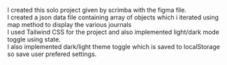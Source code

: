 I created this solo project given by scrimba with the figma file. <br>
I created a json data file containing array of objects which i iterated using map method to display the various journals<br>
I used Tailwind CSS for the project and also implemented light/dark mode toggle using state.<br>
I also implemented dark/light theme toggle which is saved to localStorage so save user prefered settings.
